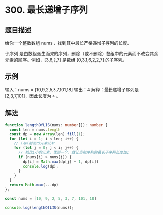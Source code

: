 # 300. 最长递增子序列

## 题目描述

给你一个整数数组 nums ，找到其中最长严格递增子序列的长度。

子序列 是由数组派生而来的序列，删除（或不删除）数组中的元素而不改变其余元素的顺序。例如，[3,6,2,7] 是数组 [0,3,1,6,2,2,7] 的子序列。

## 示例

输入：nums = [10,9,2,5,3,7,101,18]
输出：4
解释：最长递增子序列是 [2,3,7,101]，因此长度为 4 。

## 解法

```ts
function lengthOfLIS(nums: number[]): number {
  const len = nums.length
  const dp = new Array(len).fill(1);
  for (let i = 1; i < len; i++) {
    // i与i前面的元素比较
    for (let j = 0; j < i; j++) {
      // 找比i小的元素，找到一个，就让当前序列的最长子序列长度加1
      if (nums[i] > nums[j]) {
        dp[i] = Math.max(dp[j] + 1, dp[i])
        console.log(dp);
      }
    }
  }
  return Math.max(...dp)
};

const nums = [10, 9, 2, 5, 3, 7, 101, 18]

console.log(lengthOfLIS(nums));

```
